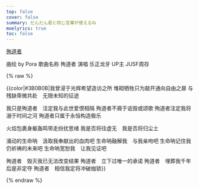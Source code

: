 ```yaml
---
top: false
cover: false
summary: だんだん君と同じ言葉が使えるね
moelyrics: true
toc: false
---
```

[殉道者](https://zh.moegirl.org.cn/%E6%AE%89%E9%81%93%E8%80%85)

曲绘 by    Pora
歌曲名称   殉道者
演唱      乐正龙牙
UP主      JUSF周存

{% raw %}
<lyrics hidden>

<poem>
{{color|#3B0B0B|我曾浸于光辉希望造访之所
堆砌牺牲只为敲开通向自由之扉
与残缺卑微共赴　无限未知的征途

我只是殉道者　注定我与此世爱恨相隔
殉道者不屑于诋毁或颂歌
殉道者注定我将溺于时间之河
殉道者只属于永恒构造极乐

火焰包裹身躯轰鸣带走纷扰思绪
我是否将往虚无　我是否将归尘土

涌动的生命呐　汲取我奉献出的血肉吧
生命呐融解我　与我亲吻吧
生命呐记住我　仍祈祷的未来吧
生命呐宽恕我　让我见证吧

殉道者　毁灭我已无法改变结果
殉道者　立下过唯一的承诺
殉道者　埋葬我千年后是非定夺
殉道者　相信我定将冲破枷锁}}
</poem>

</lyrics>
{% endraw %}
